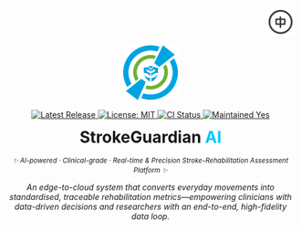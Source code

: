 <!-- ════════════════════════════════════════════════════════════
  StrokeGuardian AI · README Hero  (single-logo, polished)
════════════════════════════════════════════════════════════════ -->

<!-- ——— Language Switch ——— -->
<!-- Language Switch -->
<p align="right">
  <a href="README.zh-CN.md">
    <img
      alt="简体中文"
      src="docs/assets/lang-zh.png"
      width="48"
    />
  </a>
</p>

<!-- ——— Logo ——— -->
<p align="center">
  <img src="docs/logo.png" width="96" height="96" alt="StrokeGuardian AI Logo"/>
</p>

<!-- ——— Badge Row ——— -->
<p align="center">

  <!-- Latest Release -->
  <a href="https://github.com/YourOrg/StrokeGuardianAI/releases">
    <img alt="Latest Release"
         src="https://img.shields.io/github/v/release/YourOrg/StrokeGuardianAI?label=Release&labelColor=0084ff&color=00c7ff&style=flat-square">
  </a>

  <!-- License -->
  <a href="https://github.com/YourOrg/StrokeGuardianAI/blob/main/LICENSE">
    <img alt="License: MIT"
         src="https://img.shields.io/github/license/YourOrg/StrokeGuardianAI?label=License&labelColor=0084ff&color=00c7ff&style=flat-square">
  </a>

  <!-- Continuous Integration -->
  <a href="https://github.com/YourOrg/StrokeGuardianAI/actions/workflows/ci.yml">
    <img alt="CI Status"
         src="https://img.shields.io/github/actions/workflow/status/YourOrg/StrokeGuardianAI/ci.yml?label=CI&labelColor=0084ff&color=00c7ff&style=flat-square">
  </a>

  <!-- Maintenance -->
  <a href="https://github.com/YourOrg/StrokeGuardianAI/graphs/commit-activity">
    <img alt="Maintained Yes"
         src="https://img.shields.io/badge/maintenance-yes-00c7ff?labelColor=0084ff&style=flat-square">
  </a>

</p>

<!-- ——— Title & Tagline ——— -->
<h1 align="center" style="margin: 0.4em 0 0.2em 0;">
  StrokeGuardian&nbsp;<span style="color:#00c7ff;">AI</span>
</h1>

<p align="center">
  <i><small>✨ AI-powered · Clinical-grade · Real-time & Precision Stroke-Rehabilitation Assessment Platform ✨</small></i>
</p>

<!-- ——— 1-Line Abstract ——— -->
<p align="center">
  <em>An edge-to-cloud system that converts everyday movements into standardised, traceable rehabilitation metrics—empowering clinicians with data-driven decisions and researchers with an end-to-end, high-fidelity data loop.</em>
</p>

<!-- (正文继续…) -->
